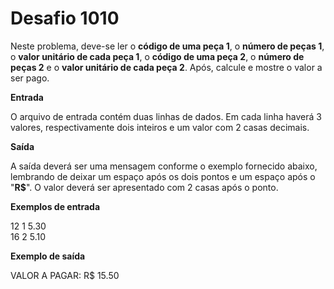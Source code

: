 # Desafio 1010

Neste problema, deve-se ler o **código de uma peça 1**, o **número de peças 1**, o **valor unitário de cada peça 1**, o **código de uma peça 2**, o **número de peças 2** e o **valor unitário de cada peça 2**. Após, calcule e mostre o valor a ser pago.

**Entrada**

O arquivo de entrada contém duas linhas de dados. Em cada linha haverá 3 valores, respectivamente dois inteiros e um valor com 2 casas decimais.

**Saída**

A saída deverá ser uma mensagem conforme o exemplo fornecido abaixo, lembrando de deixar um espaço após os dois pontos e um espaço após o "**R$**". O valor deverá ser apresentado com 2 casas após o ponto.

**Exemplos de entrada**

12 1 5.30  
16 2 5.10

**Exemplo de saída**

VALOR A PAGAR: R$ 15.50